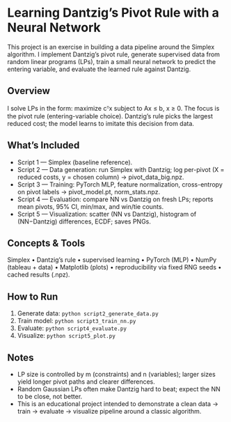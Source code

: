 # Learning Dantzig’s Pivot Rule with a Neural Network

This project is an exercise in building a data pipeline around the Simplex algorithm. I implement Dantzig’s pivot rule, generate supervised data from random linear programs (LPs), train a small neural network to predict the entering variable, and evaluate the learned rule against Dantzig.

## Overview
I solve LPs in the form: maximize cᵀx subject to Ax ≤ b, x ≥ 0. The focus is the pivot rule (entering-variable choice). Dantzig’s rule picks the largest reduced cost; the model learns to imitate this decision from data.

## What’s Included
- Script 1 — Simplex (baseline reference).
- Script 2 — Data generation: run Simplex with Dantzig; log per-pivot (X = reduced costs, y = chosen column) → pivot_data_big.npz.
- Script 3 — Training: PyTorch MLP, feature normalization, cross-entropy on pivot labels → pivot_model.pt, norm_stats.npz.
- Script 4 — Evaluation: compare NN vs Dantzig on fresh LPs; reports mean pivots, 95% CI, min/max, and win/tie counts.
- Script 5 — Visualization: scatter (NN vs Dantzig), histogram of (NN−Dantzig) differences, ECDF; saves PNGs.

## Concepts & Tools
Simplex • Dantzig’s rule • supervised learning • PyTorch (MLP) • NumPy (tableau + data) • Matplotlib (plots) • reproducibility via fixed RNG seeds • cached results (.npz).

## How to Run
1) Generate data: `python script2_generate_data.py`  
2) Train model: `python script3_train_nn.py`  
3) Evaluate: `python script4_evaluate.py`  
4) Visualize: `python script5_plot.py`

## Notes
- LP size is controlled by m (constraints) and n (variables); larger sizes yield longer pivot paths and clearer differences.  
- Random Gaussian LPs often make Dantzig hard to beat; expect the NN to be close, not better.  
- This is an educational project intended to demonstrate a clean data → train → evaluate → visualize pipeline around a classic algorithm.
